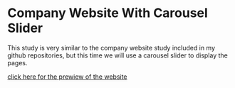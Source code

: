 # Company Website With Carousel Slider

This study is very similar to the company website study included in my github repositories, but this time we will use a carousel slider to display the pages.

[click here for the prewiew of the website](https://malisuslu.github.io/company-website-carousel/)